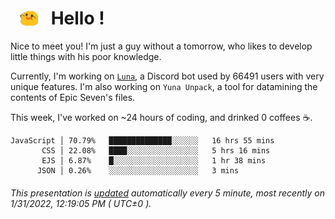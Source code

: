 <h1>   <img src="./spoink.gif" style="vertical-align:middle;" width="30px">   Hello ! </h1>

Nice to meet you! I'm just a guy without a tomorrow, who likes to develop little things with his poor knowledge.

Currently, I'm working on <a href='https://github.com/Asgarrrr/Luna'>`Luna`</a>, a Discord bot used by 66491 users with very unique features. I'm also working on `Yuna Unpack`, a tool for datamining the contents of Epic Seven's files.

This week, I've worked on ~24 hours of coding, and drinked 0 coffees ☕.

```
JavaScript │ 70.79%   ██████████████░░░░░░   16 hrs 55 mins
       CSS │ 22.08%   ████░░░░░░░░░░░░░░░░   5 hrs 16 mins
       EJS │ 6.87%    █░░░░░░░░░░░░░░░░░░░   1 hr 38 mins
      JSON │ 0.26%    ░░░░░░░░░░░░░░░░░░░░   3 mins
```

###### This presentation is [updated](https://github.com/Asgarrrr) automatically every 5 minute, most recently on 1/31/2022, 12:19:05 PM ( UTC±0 ).